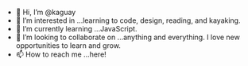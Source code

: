 - 👋 Hi, I’m @kaguay
- 👀 I’m interested in ...learning to code, design, reading, and kayaking.
- 🌱 I’m currently learning ...JavaScript.
- 💞️ I’m looking to collaborate on ...anything and everything. I love new opportunities to learn and grow.
- 📫 How to reach me ...here!

<!---
kaguay/kaguay is a ✨ special ✨ repository because its `README.md` (this file) appears on your GitHub profile.
You can click the Preview link to take a look at your changes.
--->
